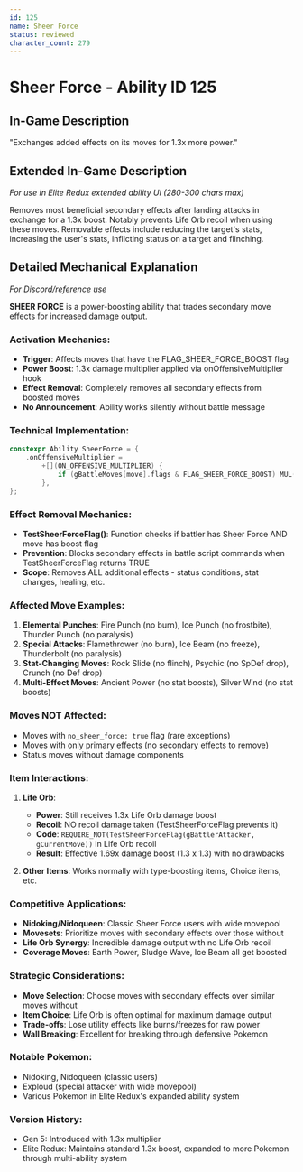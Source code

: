 ```yaml
---
id: 125
name: Sheer Force
status: reviewed
character_count: 279
---
```


# Sheer Force - Ability ID 125

## In-Game Description
"Exchanges added effects on its moves for 1.3x more power."

## Extended In-Game Description
*For use in Elite Redux extended ability UI (280-300 chars max)*

Removes most beneficial secondary effects after landing attacks in exchange for a 1.3x boost. Notably prevents Life Orb recoil when using these moves. Removable effects include reducing the target's stats, increasing the user's stats, inflicting status on a target and flinching.

## Detailed Mechanical Explanation
*For Discord/reference use*

**SHEER FORCE** is a power-boosting ability that trades secondary move effects for increased damage output.

### Activation Mechanics:
- **Trigger**: Affects moves that have the FLAG_SHEER_FORCE_BOOST flag
- **Power Boost**: 1.3x damage multiplier applied via onOffensiveMultiplier hook
- **Effect Removal**: Completely removes all secondary effects from boosted moves
- **No Announcement**: Ability works silently without battle message

### Technical Implementation:
```c
constexpr Ability SheerForce = {
    .onOffensiveMultiplier =
        +[](ON_OFFENSIVE_MULTIPLIER) {
            if (gBattleMoves[move].flags & FLAG_SHEER_FORCE_BOOST) MUL(1.3);
        },
};
```

### Effect Removal Mechanics:
- **TestSheerForceFlag()**: Function checks if battler has Sheer Force AND move has boost flag
- **Prevention**: Blocks secondary effects in battle script commands when TestSheerForceFlag returns TRUE
- **Scope**: Removes ALL additional effects - status conditions, stat changes, healing, etc.

### Affected Move Examples:
1. **Elemental Punches**: Fire Punch (no burn), Ice Punch (no frostbite), Thunder Punch (no paralysis)
2. **Special Attacks**: Flamethrower (no burn), Ice Beam (no freeze), Thunderbolt (no paralysis)
3. **Stat-Changing Moves**: Rock Slide (no flinch), Psychic (no SpDef drop), Crunch (no Def drop)
4. **Multi-Effect Moves**: Ancient Power (no stat boosts), Silver Wind (no stat boosts)

### Moves NOT Affected:
- Moves with `no_sheer_force: true` flag (rare exceptions)
- Moves with only primary effects (no secondary effects to remove)
- Status moves without damage components

### Item Interactions:
1. **Life Orb**: 
   - **Power**: Still receives 1.3x Life Orb damage boost
   - **Recoil**: NO recoil damage taken (TestSheerForceFlag prevents it)
   - **Code**: `REQUIRE_NOT(TestSheerForceFlag(gBattlerAttacker, gCurrentMove))` in Life Orb recoil
   - **Result**: Effective 1.69x damage boost (1.3 x 1.3) with no drawbacks

2. **Other Items**: Works normally with type-boosting items, Choice items, etc.

### Competitive Applications:
- **Nidoking/Nidoqueen**: Classic Sheer Force users with wide movepool
- **Movesets**: Prioritize moves with secondary effects over those without
- **Life Orb Synergy**: Incredible damage output with no Life Orb recoil
- **Coverage Moves**: Earth Power, Sludge Wave, Ice Beam all get boosted

### Strategic Considerations:
- **Move Selection**: Choose moves with secondary effects over similar moves without
- **Item Choice**: Life Orb is often optimal for maximum damage output
- **Trade-offs**: Lose utility effects like burns/freezes for raw power
- **Wall Breaking**: Excellent for breaking through defensive Pokemon

### Notable Pokemon:
- Nidoking, Nidoqueen (classic users)
- Exploud (special attacker with wide movepool)
- Various Pokemon in Elite Redux's expanded ability system

### Version History:
- Gen 5: Introduced with 1.3x multiplier
- Elite Redux: Maintains standard 1.3x boost, expanded to more Pokemon through multi-ability system